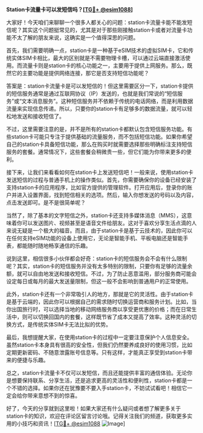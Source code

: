 **Station卡流量卡可以发短信吗？[[TG💪+ @esim1088](https://t.me/s/esim1088)]**

大家好！今天咱们来聊聊一个很多人都关心的问题：station卡流量卡能不能发短信呢？其实这个问题挺常见的，尤其是对于那些刚接触station卡或者对流量卡功能不太了解的朋友来说，这确实是一个值得深思的问题。

首先，我们需要明确一点，station卡是一种基于eSIM技术的虚拟SIM卡，它和传统实体SIM卡相比，最大的区别就是不需要物理卡槽，可以通过云端直接激活使用。而流量卡则是station卡的核心功能之一，主要用于提供上网服务。那么，既然它的主要功能是提供网络连接，那它是否支持短信功能呢？

答案是：station卡流量卡是可以发短信的！但这里需要区分一下，station卡提供的短信服务通常是通过互联网协议（IP）发送的，也就是我们常说的“短信服务”或“文本消息服务”。这种短信服务并不依赖于传统的电话网络，而是利用数据流量来实现信息传递。所以，只要你的station卡有足够多的数据流量，就可以轻松地发送和接收短信了。

不过，这里需要注意的是，并不是所有的station卡都默认包含短信服务功能。有些station卡可能只专注于提供基础的流量服务，而不包括短信功能。如果你希望自己的station卡具备短信功能，那么在购买时就需要选择那些明确标注支持短信服务的套餐。通常情况下，这些套餐会稍微贵一些，但它们能为你带来更多的便利。

接下来，让我们来看看如何在station卡上发送短信吧！一般来说，使用station卡发送短信的过程与普通手机上的操作类似。首先，你需要确保你的设备已经安装了支持station卡的应用程序，比如官方提供的管理软件。打开应用后，登录你的账户并进入设置界面，找到短信相关的选项。然后，输入你想发送的号码以及内容，点击发送即可。是不是很简单呢？

当然了，除了基本的文字短信之外，station卡还支持多媒体消息（MMS），这意味着你可以发送图片、视频甚至是语音文件给朋友。这对于喜欢分享生活点滴的人来说无疑是一个极大的福音。而且，由于station卡是基于云技术的，因此你可以在任何支持eSIM功能的设备上使用它，无论是智能手机、平板电脑还是智能手表，都能随时随地畅享通信的乐趣。

说到这里，相信很多小伙伴都会好奇：station卡的短信服务会不会有什么限制呢？其实，station卡的短信服务并没有太多特别的限制，只要你有足够的流量余额，就可以自由地发送和接收短信。不过，为了防止恶意滥用，部分服务商可能会设定每日或每月的最大发送量限制，但这一般不会影响到普通用户的正常使用。

此外，station卡还有一个非常吸引人的地方，那就是它的灵活性。由于station卡是基于云端的，因此你可以根据自己的需求随时切换运营商和服务计划。比如，当你出国旅行时，可以选择当地的移动网络服务商以享受更优惠的价格；而在日常生活中，则可以切换回国内的套餐，这样既节省了成本又提高了效率。这种灵活的切换方式，是传统实体SIM卡无法比拟的优势。

最后，我想提醒大家，在使用station卡的过程中一定要注意保护个人信息安全。虽然station卡本身具有很高的安全性，但我们仍然要养成良好的使用习惯，比如定期更新密码、不随意泄露账号信息等。只有这样，才能真正享受到station卡带来的便捷与乐趣。

总之，station卡流量卡不仅可以发短信，而且还能提供丰富的通信体验。无论你是想要保持联系、分享生活，还是追求更高的灵活性和便利性，station卡都是一个不错的选择。如果你还在犹豫要不要入手station卡，不妨试试看吧！相信它一定会给你带来意想不到的惊喜。

好了，今天的分享就到这里啦！如果大家还有什么疑问或者想了解更多关于station卡的知识，欢迎在评论区留言讨论哦。记得关注我们的频道，获取更多实用的小技巧和资讯！[[TG💪+ @esim1088](https://t.me/s/esim1088) ![Image](https://i.postimg.cc/4NQfJmqS/Snipaste-2025-05-13-00-14-12.png)]